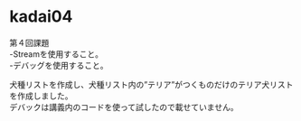 # kadai04
第４回課題  
-Streamを使用すること。  
-デバッグを使用すること。

犬種リストを作成し、犬種リスト内の”テリア”がつくものだけのテリア犬リストを作成しました。  
デバックは講義内のコードを使って試したので載せていません。

